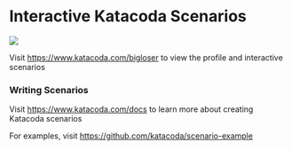 # Interactive Katacoda Scenarios

[![](http://shields.katacoda.com/katacoda/bigloser/count.svg)](https://www.katacoda.com/bigloser "Get your profile on Katacoda.com")

Visit https://www.katacoda.com/bigloser to view the profile and interactive scenarios

### Writing Scenarios
Visit https://www.katacoda.com/docs to learn more about creating Katacoda scenarios

For examples, visit https://github.com/katacoda/scenario-example
